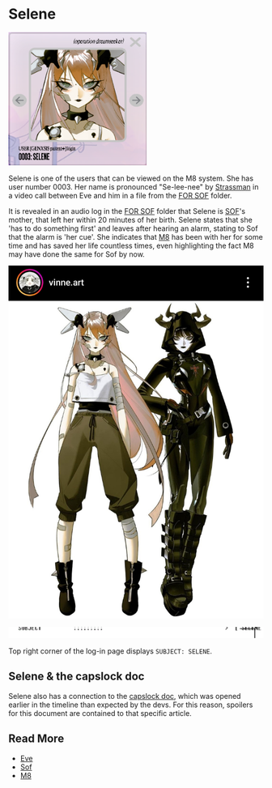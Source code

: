# Selene

![Selene.png](../../Resources/selene/selene.png)

Selene is one of the users that can be viewed on the M8 system. She has user number 0003. 
Her name is pronounced "Se-lee-nee" by [Strassman](strassman) in a video call between 
Eve and him in a file from the [FOR SOF](../files/for-sof) folder.

It is revealed in an audio log in the [FOR SOF](./for-sof#msgforsof.aiff) 
folder that Selene is [SOF](./sof)'s mother, that left her within 20 minutes of her birth. Selene states 
that she 'has to do something first' and leaves after hearing an alarm, stating to Sof that 
the alarm is 'her cue'. She indicates that [M8](./m8) has been with her for some 
time and has saved her life countless times, even highlighting the fact M8 may have 
done the same for Sof by now.

![Art of Selene and Eve](Resources/selene_eve_art.jpg)

![img.png](Resources/selene/subject-selene.png)

Top right corner of the log-in page displays `SUBJECT: SELENE`.

## Selene & the capslock doc

Selene also has a connection to the [capslock doc](../files/capslock_doc.md), which 
was opened earlier in the timeline than expected by the devs. For this reason, 
spoilers for this document are contained to that specific article.

## Read More

- [Eve](eve)
- [Sof](sof)
- [M8](../m8)
